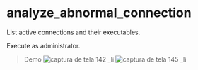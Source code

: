 # analyze_abnormal_connection
List active connections and their executables.


Execute as administrator.
>Demo
![captura de tela 142 _li](https://user-images.githubusercontent.com/38273600/52238604-25310900-28ab-11e9-8bf8-7566df58937a.jpg)
![captura de tela 145 _li](https://user-images.githubusercontent.com/38273600/52238609-282bf980-28ab-11e9-9b4c-410eafc7485f.jpg)

